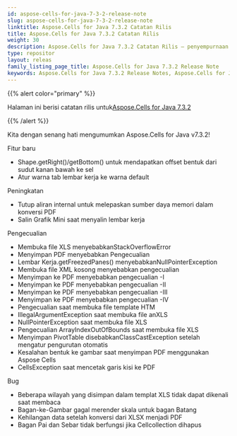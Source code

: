 ```yaml
---
id: aspose-cells-for-java-7-3-2-release-note
slug: aspose-cells-for-java-7-3-2-release-note
linktitle: Aspose.Cells for Java 7.3.2 Catatan Rilis
title: Aspose.Cells for Java 7.3.2 Catatan Rilis
weight: 30
description: Aspose.Cells for Java 7.3.2 Catatan Rilis – penyempurnaan terbaru, fitur baru, dan perbaikan
type: repositor
layout: releas
family_listing_page_title: Aspose.Cells for Java 7.3.2 Release Note
keywords: Aspose.Cells for Java 7.3.2 Release Notes, Aspose.Cells for Java 7.3.2 updates and fixe
---
```

{{% alert color="primary" %}} 

 Halaman ini berisi catatan rilis untuk[Aspose.Cells for Java 7.3.2](https://releases.aspose.com/cells/java/new-releases/aspose.cells-for-java-7.3.2/)

{{% /alert %}} 

Kita
 dengan senang hati mengumumkan Aspose.Cells for Java v7.3.2!

 Fitur baru

- Shape.getRight()/getBottom() untuk mendapatkan offset bentuk dari sudut kanan bawah ke sel
- Atur warna tab lembar kerja ke warna default

 Peningkatan

- Tutup aliran internal untuk melepaskan sumber daya memori dalam konversi PDF
- Salin Grafik Mini saat menyalin lembar kerja

 Pengecualian

- Membuka file XLS menyebabkanStackOverflowError
- Menyimpan PDF menyebabkan Pengecualian
- Lembar Kerja.getFreezedPanes() menyebabkanNullPointerException
- Membuka file XML kosong menyebabkan pengecualian
- Menyimpan ke PDF menyebabkan pengecualian -I
- Menyimpan ke PDF menyebabkan pengecualian -II
- Menyimpan ke PDF menyebabkan pengecualian -III
- Menyimpan ke PDF menyebabkan pengecualian -IV
- Pengecualian saat membuka file template HTM
- IllegalArgumentException saat membuka file anXLS
- NullPointerException saat membuka file XLS
- Pengecualian ArrayIndexOutOfBounds saat membuka file XLS
- Menyimpan PivotTable disebabkanClassCastException setelah mengatur pengurutan otomatis
- Kesalahan bentuk ke gambar saat menyimpan PDF menggunakan Aspose Cells
- CellsException saat mencetak garis kisi ke PDF

Bug

- Beberapa wilayah yang disimpan dalam templat XLS tidak dapat dikenali saat membaca
- Bagan-ke-Gambar gagal merender skala untuk bagan Batang
- Kehilangan data setelah konversi dari XLSX menjadi PDF
- Bagan Pai dan Sebar tidak berfungsi jika Cellcollection dihapus
